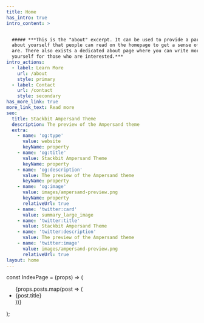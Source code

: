 ```yaml
---
title: Home
has_intro: true
intro_content: >


  ##### ***This is the "about" excerpt. It can be used to provide a paragraph
  about yourself that people can read on the homepage to get a sense of who you
  are. There also exists a dedicated about page where you can write more about
  yourself for those who are interested.***
intro_actions:
  - label: Learn More
    url: /about
    style: primary
  - label: Contact
    url: /contact
    style: secondary
has_more_link: true
more_link_text: Read more
seo:
  title: Stackbit Ampersand Theme
  description: The preview of the Ampersand theme
  extra:
    - name: 'og:type'
      value: website
      keyName: property
    - name: 'og:title'
      value: Stackbit Ampersand Theme
      keyName: property
    - name: 'og:description'
      value: The preview of the Ampersand theme
      keyName: property
    - name: 'og:image'
      value: images/ampersand-preview.png
      keyName: property
      relativeUrl: true
    - name: 'twitter:card'
      value: summary_large_image
    - name: 'twitter:title'
      value: Stackbit Ampersand Theme
    - name: 'twitter:description'
      value: The preview of the Ampersand theme
    - name: 'twitter:image'
      value: images/ampersand-preview.png
      relativeUrl: true
layout: home
---
```


const IndexPage = (props) => (
  <ul>
    {props.posts.map(post => (
      <li key={post.id}>{post.title}</li>
    ))}
  </ul>
);